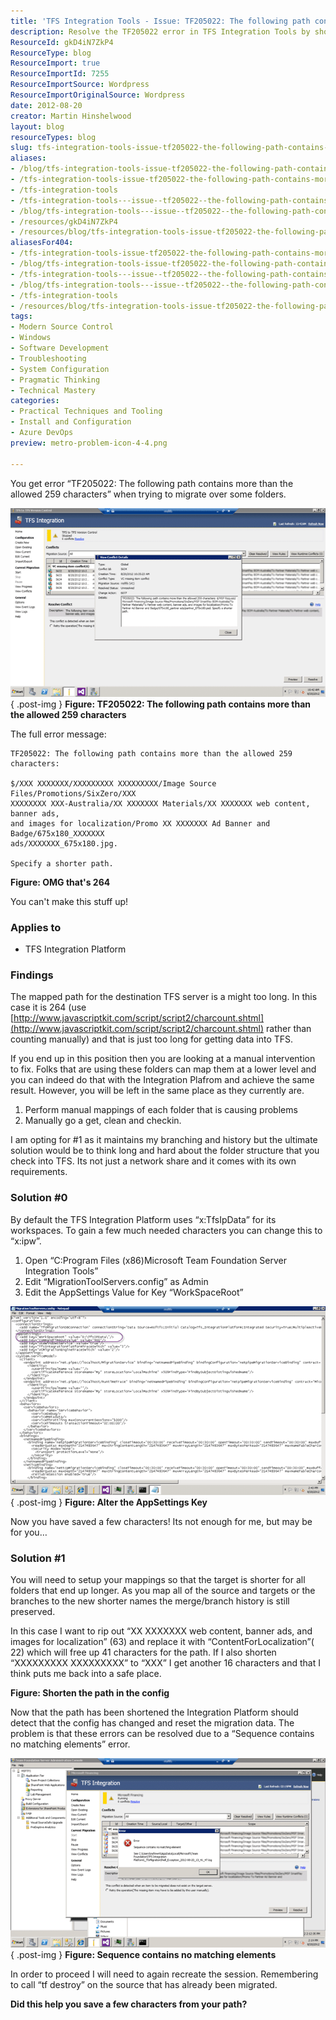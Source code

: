 ```yaml
---
title: 'TFS Integration Tools - Issue: TF205022: The following path contains more than the allowed 259 characters'
description: Resolve the TF205022 error in TFS Integration Tools by shortening path lengths. Discover practical solutions to streamline your migration process effectively!
ResourceId: gkD4iN7ZkP4
ResourceType: blog
ResourceImport: true
ResourceImportId: 7255
ResourceImportSource: Wordpress
ResourceImportOriginalSource: Wordpress
date: 2012-08-20
creator: Martin Hinshelwood
layout: blog
resourceTypes: blog
slug: tfs-integration-tools-issue-tf205022-the-following-path-contains-more-than-the-allowed-259-characters
aliases:
- /blog/tfs-integration-tools-issue-tf205022-the-following-path-contains-more-than-the-allowed-259-characters
- /tfs-integration-tools-issue-tf205022-the-following-path-contains-more-than-the-allowed-259-characters
- /tfs-integration-tools
- /tfs-integration-tools---issue--tf205022--the-following-path-contains-more-than-the-allowed-259-characters
- /blog/tfs-integration-tools---issue--tf205022--the-following-path-contains-more-than-the-allowed-259-characters
- /resources/gkD4iN7ZkP4
- /resources/blog/tfs-integration-tools-issue-tf205022-the-following-path-contains-more-than-the-allowed-259-characters
aliasesFor404:
- /tfs-integration-tools-issue-tf205022-the-following-path-contains-more-than-the-allowed-259-characters
- /blog/tfs-integration-tools-issue-tf205022-the-following-path-contains-more-than-the-allowed-259-characters
- /tfs-integration-tools---issue--tf205022--the-following-path-contains-more-than-the-allowed-259-characters
- /blog/tfs-integration-tools---issue--tf205022--the-following-path-contains-more-than-the-allowed-259-characters
- /tfs-integration-tools
- /resources/blog/tfs-integration-tools-issue-tf205022-the-following-path-contains-more-than-the-allowed-259-characters
tags:
- Modern Source Control
- Windows
- Software Development
- Troubleshooting
- System Configuration
- Pragmatic Thinking
- Technical Mastery
categories:
- Practical Techniques and Tooling
- Install and Configuration
- Azure DevOps
preview: metro-problem-icon-4-4.png

---
```

You get error “TF205022: The following path contains more than the allowed 259 characters” when trying to migrate over some folders.

[![image](images/image_thumb61-1-1.png "image")](http://blog.hinshelwood.com/files/2012/08/image61.png)  
{ .post-img }
**Figure: TF205022: The following path contains more than the allowed 259 characters**

The full error message:

```
TF205022: The following path contains more than the allowed 259 characters:

$/XXX XXXXXXX/XXXXXXXXX XXXXXXXXX/Image Source Files/Promotions/SixZero/XXX
XXXXXXXX XXX-Australia/XX XXXXXXX Materials/XX XXXXXXX web content, banner ads,
and images for localization/Promo XX XXXXXXX Ad Banner and Badge/675x180_XXXXXXX
ads/XXXXXXX_675x180.jpg.

Specify a shorter path.

```

**Figure: OMG that's 264**

You can't make this stuff up!

### Applies to

- TFS Integration Platform

### Findings

The mapped path for the destination TFS server is a might too long. In this case it is 264 (use [http://www.javascriptkit.com/script/script2/charcount.shtml](http://www.javascriptkit.com/script/script2/charcount.shtml) rather than counting manually) and that is just too long for getting data into TFS.

If you end up in this position then you are looking at a manual intervention to fix. Folks that are using these folders can map them at a lower level and you can indeed do that with the Integration Plafrom and achieve the same result. However, you will be left in the same place as they currently are.

1. Perform manual mappings of each folder that is causing problems
2. Manually go a get, clean and checkin.

I am opting for #1 as it maintains my branching and history but the ultimate solution would be to think long and hard about the folder structure that you check into TFS. Its not just a network share and it comes with its own requirements.

### Solution #0

By default the TFS Integration Platform uses “x:TfsIpData” for its workspaces. To gain a few much needed characters you can change this to “x:ipw”.

1. Open “C:Program Files (x86)Microsoft Team Foundation Server Integration Tools”
2. Edit “MigrationToolServers.config” as Admin
3. Edit the AppSettings Value for Key “WorkSpaceRoot”

[![image](images/image_thumb62-2-2.png "image")](http://blog.hinshelwood.com/files/2012/08/image62.png)  
{ .post-img }
**Figure: Alter the AppSettings Key**

Now you have saved a few characters! Its not enough for me, but may be for you…

### Solution #1

You will need to setup your mappings so that the target is shorter for all folders that end up longer. As you map all of the source and targets or the branches to the new shorter names the merge/branch history is still preserved.

In this case I want to rip out “XX XXXXXXX web content, banner ads, and images for localization” (63) and replace it with “ContentForLocalization”( 22) which will free up 41 characters for the path. If I also shorten “XXXXXXXXX XXXXXXXXX” to “XXX” I get another 16 characters and that I think puts me back into a safe place.

**Figure: Shorten the path in the config**

Now that the path has been shortened the Integration Platform should detect that the config has changed and reset the migration data. The problem is that these errors can be resolved due to a “Sequence contains no matching elements” error.

[![image](images/image_thumb63-3-3.png "image")](http://blog.hinshelwood.com/files/2012/08/image63.png)  
{ .post-img }
**Figure: Sequence contains no matching elements**

In order to proceed I will need to again recreate the session. Remembering to call “tf destroy” on the source that has already been migrated.

**Did this help you save a few characters from your path?**
